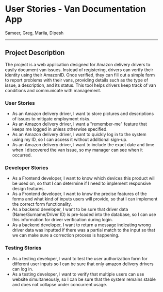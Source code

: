 # User Stories - Van Documentation App
Sameer, Greg, Mariia, Dipesh

--- 

## Project Description
The project is a web application designed for Amazon delivery drivers to easily document van issues. Instead of registering, drivers can verify their identity using their AmazonID. Once verified, they can fill out a simple form to report problems with their vans, providing details such as the type of issue, a description, and its status. This tool helps drivers keep track of van conditions and communicate with management. 


### User Stories
 * As an Amazon delivery driver, I want to store pictures and descriptions of issues to mitigate employment risks.
 * As an Amazon delivery driver, I want a "remember-me" feature that keeps me logged in unless otherwise specified.
 * As an Amazon delivery driver, I want to quickly log in to the system using my ID, so I can access it without additional sign-up.
 * As an Amazon delivery driver, I want to include the exact date and time when I discovered the van issue, so my manager can see when it occurred.

 ### Developer Stories
* As a Frontend developer, I want to know which devices this product will be used on, so that I can determine if I need to implement responsive design features.
* As a Frontend developer, I want to know the precise features of the forms and what kind of inputs users will provide, so that I can implement the correct form functionality.
* As a backend developer, I want to be sure that driver data (Name/Surname/Driver ID) is pre-loaded into the database, so I can use this information for driver verification during login.
* As a backend developer, I want to return a message indicating wrong driver data was inputted if there was a partial match to the input so that we can make sure a correction process is happening.  

  
 ### Testing Stories
* As a testing developer, I want to test the user authorization form for different user inputs  so  I can be sure that only amazon delivery drivers can log in.
* As a testing developer, I want to verify that multiple users can use website simultaneously, so I can be sure that the system remains stable and does not collapse under concurrent usage.
